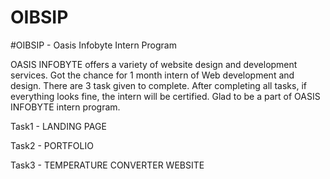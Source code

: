 # OIBSIP
#OIBSIP - Oasis Infobyte Intern Program

OASIS INFOBYTE offers a variety of website design and development services. Got the chance for 1 month intern of Web development and design. There are 3 task given to complete. After completing all tasks, if everything looks fine, the intern will be certified. Glad to be a part of OASIS INFOBYTE intern program.

Task1 - LANDING PAGE

Task2 - PORTFOLIO

Task3 - TEMPERATURE CONVERTER WEBSITE
